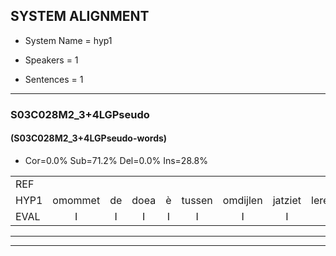 
## SYSTEM ALIGNMENT

- System Name = hyp1

- Speakers = 1

- Sentences = 1

---

### S03C028M2_3+4LGPseudo

#### (S03C028M2_3+4LGPseudo-words)

- Cor=0.0%	Sub=71.2%	Del=0.0%	Ins=28.8%

|  |  |  |  |  |  |  |  |  |  |  |  |  |  |  |  |  |  |  |  |  |  |  |  |  |  |  |  |  |  |  |  |  |  |  |  |  |  |  |  |  |  |  |  |  |  |  |  |  |  |  |  |  |  |  |  |  |  |  |  |  |  |  |  |  |  |  |  |  |  |  |  |  |  |  |  |  |  |  |  |  |
|:--- |:---:|:---:|:---:|:---:|:---:|:---:|:---:|:---:|:---:|:---:|:---:|:---:|:---:|:---:|:---:|:---:|:---:|:---:|:---:|:---:|:---:|:---:|:---:|:---:|:---:|:---:|:---:|:---:|:---:|:---:|:---:|:---:|:---:|:---:|:---:|:---:|:---:|:---:|:---:|:---:|:---:|:---:|:---:|:---:|:---:|:---:|:---:|:---:|:---:|:---:|:---:|:---:|:---:|:---:|:---:|:---:|:---:|:---:|:---:|:---:|:---:|:---:|:---:|:---:|:---:|:---:|:---:|:---:|:---:|:---:|:---:|:---:|:---:|:---:|:---:|:---:|:---:|:---:|:---:|:---:|
| REF |  |  |  |  |  |  |  |  |  |  |  |  |  |  |  |  |  |  |  |  |  |  |  | ometuif | * | toejietsen | * | * | oonwijlen | jattesiet | nurudien | stoenydaas | deuveltek | * | juitonie | gevijdel | * | sidowaan | spekkeraai | * | wachteniek | * | verpierik | * | nappegreeuw | * | mantaroen | schielendaspen | crobeklunker | kabbestepen | verwarig | ooiebiekje | * | * | fandelig | jalekrewen | * | smoralij | * | zeekvlachine | kanaroe | toineetlijgen | meitsegrok | kantelogsten | * | ondermind | choporatie | zennebral | ijraspangen | blottenduuf | * | girdofhaalder | tobbermoeit | poentalschouden | havedil | verbrakkertje | gerauwejaak | hapeneren | * | * |
| HYP1 | omommet | de | doea | è | tussen | omdijlen | jatziet | leredien | stoni | daas | duvel | tik | ja | ja | tonniet | geen | een | veidel | citdowan | speker | vea | spekaar | wachtden | nek | ferpi | rik | na | napergril | mamteron | i | daspin | kro | bulkleker | kapberg | tippel | verwaarshing | ooie | b | bike | fan | bilig | jalder | jallekreeuwen | smoreal | hè | zij | ik | vulaginen | kaoo | toch | niet | glijken | gen | met | zijnzorg | zorg | kanto | ohsten | onderminder | onder | mnd | powadi | zinde | brauwias | pangen | no | ten | da | dus | girdo | al | der | tondermoeit | poenstalsgouden | haveldil | verbraide | gerauwe | jaak | hapen | eren |
| EVAL | I | I | I | I | I | I | I | I | I | I | I | I | I | I | I | I | I | I | I | I | I | I | I | S | S | S | S | S | S | S | S | S | S | S | S | S | S | S | S | S | S | S | S | S | S | S | S | S | S | S | S | S | S | S | S | S | S | S | S | S | S | S | S | S | S | S | S | S | S | S | S | S | S | S | S | S | S | S | S | S |
---

---
